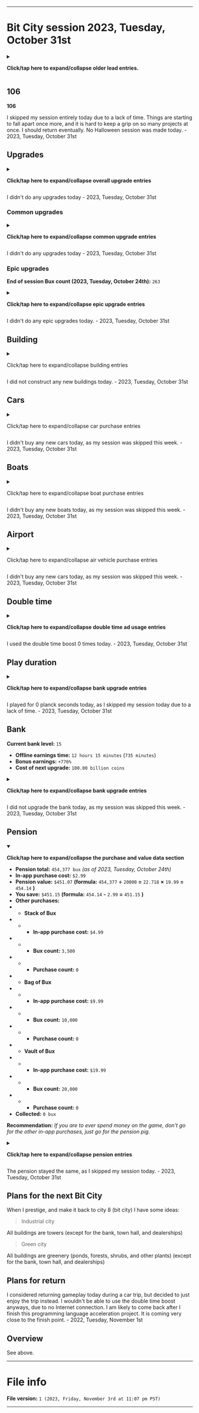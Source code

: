 
***

# Bit City session 2023, Tuesday, October 31st

<details><summary><p><b>Click/tap here to expand/collapse older lead entries.</b></p></summary>

## 01

**01**

I had a medium length Bit City session today, playing the game at a slow relaxing rate before I wrapped up and quit. I played casually and got less rapid screenshots than last week. I am focusing now on upgrading buildings, gaining bux, and maxing out upgrades, since I reached a city population of MAX 1.11 Million on 2021 Tuesday September 14th. I have maxed out city 8. I am told there is no city 9, but I feel that there is now. I am still not going to move on until I progress a lot more, basically when all buildings require at least 3 seconds to upgrade.

Progress was very pleasant today, I quit, as I didn't want to spend more time playing. - 2021 October 19th

## 02

**02**

I had a medium length Bit City session today, playing the game at a slow relaxing rate before I wrapped up and quit. I played casually and got less rapid screenshots than last week. I am focusing now on upgrading buildings, gaining bux, and maxing out upgrades, since I reached a city population of MAX 1.11 Million on 2021 Tuesday September 14th. I have maxed out city 8. I am told there is no city 9, but I feel that there is now. I am still not going to move on until I progress a lot more, basically when all buildings require at least 3 seconds to upgrade. I earned about 800 bux today, made progress, and quit. Progress was very pleasant today, I quit early, as I didn't want to spend more time playing. - 2021 October 26th

## 03

**03**

I had a medium length Bit City session today, playing the game at a slow relaxing rate before I wrapped up and quit. I played casually and got more rapid screenshots than last week. I earned about 400+ bux today, made progress, and quit. Progress was very pleasant today, I quit early, as I didn't want to spend more time playing. - 2021 Tuesday November 2nd

## 04

**04**

I had a medium length Bit City session today, playing the game at a slow relaxing rate before I wrapped up and quit. I played casually and got more rapid screenshots than last week. I earned about 300+ bux today, made progress, and quit. Progress was very pleasant today, I quit early, as I didn't want to spend more time playing. - 2021 Tuesday November 9th

## 05

**05**

I had a very long length Bit City session today, playing the game at a slow relaxing rate before I wrapped up and quit. I played casually and got more rapid screenshots than last week. I earned about 300+ bux today, made progress, and quit. Progress was very pleasant today, I quit early, as I didn't want to spend more time playing. I am trying to average 100 bux a day/700 bux a week. I was successful this week. - 2021 Tuesday November 16th

## 06

**06**

I had a short length Bit City session today, playing the game at a slow relaxing rate before I wrapped up and quit. I played casually and got less  rapid screenshots than last week. I earned about 150+ bux today, made progress, and quit. Progress was weak today, I quit early, as I didn't want to spend more time playing. I am trying to average 100 bux a day/700 bux a week. I was unsuccessful this week. - 2021 Tuesday November 23rd

## 07

**07**

I had a short length Bit City session today, playing the game at a slow relaxing rate before I wrapped up and quit. I played casually and got less rapid screenshots than last week. I earned less than 150 bux today, made little progress, and quit. Progress was weak today, I quit early, as I didn't want to spend more time playing. I am trying to average 100 bux a day/700 bux a week. I was unsuccessful this week. - 2021 Tuesday November 30th

## 08

**08**

I had a very short length Bit City session today. <!-- pllaying the game at a slow relaxing rate before I wrapped up and quit. !--><!-- I played casually and got less rapid screenshots than last week. !--> I earned less than 100 bux today, made little progress, and quit. Progress was weak today, I quit early, as I didn't want to spend more time playing. I am trying to average 100 bux a day/700 bux a week. I was unsuccessful this week. I am slowly losing interest in this game, and may need to prestige early to make things interesting again. - 2021 Tuesday December 7th

## 09

**09**

I had a longer length Bit City session today, playing the game at a slow relaxing rate before I wrapped up and quit. I played casually and got less rapid screenshots than last week. I earned less than 700 bux today, but still made lots more than the last few weeks, made little progress, and quit. Progress was still weak again today, I quit after a while, as my interest in the game started to die down in the end. I am trying to average 100 bux a day/700 bux a week. I was unsuccessful this week, but I was better than last week. <!--I am slowly losing interest in this game, and may need to prestige early to make things interesting again.!--> - 2021 Tuesday December 14th

## 10

**10**

I had a very short session today. I just didn't feel like playing. I plan to do a reset soon, despite lacking the upgrade I wanted. Gameplay has just become too repetitive. I played for less than 9 minutes today, my shortest session to date. - 2021 Tuesday December 21st to 2021 Tuesday December 28th

## 11

**11**

I had a very short session today, but I played longer than last week. I felt like playing a little bit, but got bored. I plan to do a reset soon, despite lacking the upgrade I wanted. Gameplay has just become too repetitive. I played for about 9 minutes today. - 2022 Tuesday January 4th

## 12

**12**

I had a very short session today, and I played a lot less than last week. I did not feel like playing today. I plan to do a reset soon, despite lacking the upgrade I wanted. Gameplay has just become too repetitive. I played for about 4 minutes today. - 2022 Tuesday January 11th

## 13

**13**

I had a very short session today, and I played a little more than last week. I did not feel like playing today. I plan to do a reset soon, despite lacking the upgrade I wanted. Gameplay has just become too repetitive. I played for about 6 minutes today. - 2022 Tuesday January 18th

## 14

**14**

I had a very short session today, and I played a lot less than last week. I did not feel like playing today. I plan to do a reset soon, despite lacking the upgrade I wanted. Gameplay has just become too repetitive. I played for less than 2 minutes today, my shortest session to date. - 2022 Wednesday January 25th

## 15

**15**

I had a much longer session today, and I played a lot more than last week. I decided to play today, so I could upgrade my bank, and make some progress. I plan to do a reset soon, despite lacking the upgrade I wanted. Gameplay has just become too repetitive. I played for more than 20 minutes today. - 2022 Wednesday February 1st

## 16

**16**

I had a much shorter session today, and I played a lot more than last week. I decided to play today, so I could make some progress. I plan to do a reset soon, despite lacking the upgrade I wanted. Gameplay has just become too repetitive. I played for less than 20 minutes today. - 2022 Wednesday February 8th

## 17

**17**

I had a much longer session today, and I played a lot more than last week. I decided to play today, so I could make some progress, and also because gameplay is relaxing. I plan to do a reset soon, despite lacking the upgrade I wanted. Gameplay has just become too repetitive. I played for more than 40 minutes today. One of my goals was to collect 100 bux from a single boat trip. That didn't happen until near the end of the session, then it happened twice. I made about 700 bux today. - 2022 Wednesday February 15th

## 18

**18**

I had a much shorter session today, playing for a lot less time compared to last week. I decided to play today, so I could make some progress, and also because gameplay is relaxing. I plan to do a reset soon, despite lacking the upgrade I wanted. Gameplay has just become too repetitive. I played for less than 20 minutes today. All of my buildings are really high level, and this is something that is now making me hesistant to reset. - 2022 Wednesday February 22nd

## 19

**19**

I had a short session today, playing for about the same amount of time compared to last week. I decided to play today, so I could make some progress, and also because gameplay is relaxing. I plan to do a reset soon, despite lacking the upgrade I wanted. Gameplay has just become too repetitive. I played for less than 20 minutes today. All of my buildings are really high level, and this is something that is now making me hesistant to reset. - 2022 Tuesday March 1st

## 20

**20**

I had a very long today, playing for about an hour. I decided to play today, so I could make some progress, and also because gameplay is relaxing. I now intend to delay the reset, as I am now looking like I am going to make it to the target goal if I keep at it. I played for more than 40 minutes today. All of my buildings are really high level, and this is something that is now making me hesistant to reset. I made nearly 1000 bux today. - 2022 Tuesday March 8th

## 21

**21**

I had a much shorter session today, playing for less than half an hour. I decided to play today, so I could make some progress, and also because gameplay is relaxing. I now intend to delay the reset, as I am now looking like I am going to make it to the target goal if I keep at it. I played for less than 30 minutes today. All of my buildings are really high level, and this is something that is now making me hesistant to reset. I tried to go for 700-1000+bux, but only made it a little past 300. I also accidentally wasted 10 bux on an instant upgrade. - 2022 Tuesday March 15th

<!--
Bit City 2022.03.15 notes

Long session, tried to go for 700-1000+ bux, only made it a little past 300
Some progress, still no reset, trying to go for the upgrade
Accidentally destroyed 10 bux
!-->

## 22

**22**

I had a much longer session this week, playing for over half an hour. I decided to play today, so I could make some progress, and also because gameplay is relaxing. I now intend to delay the reset, as I am now looking like I am going to make it to the target goal if I keep at it. I played for more than 49 minutes today. All of my buildings are really high level, and this is something that is now making me hesistant to reset. I tried to go for 700-1000+bux, and reached the goal of 1000+ bux successfully. I now have over 10000 bux stocked up now. - 2022 Tuesday March 22nd

## 23

**23**

I had a shorter session this week, playing for over half an hour. I decided to play today, so I could make some progress, and also because gameplay is relaxing. I now intend to delay the reset, as I am now looking like I am going to make it to the target goal if I keep at it. I played for more than 32 minutes today. All of my buildings are really high level, and this is something that is now making me hesistant to reset. I tried to go for 700-1000+bux, and reached the goal of 800+ bux successfully. I now have over 11000 bux stocked up now. - 2022 Tuesday March 29th

## 24

**24**

I had a longer session this week, playing for over 40 minutes. I decided to play today, so I could make some progress, and also because gameplay is relaxing. I tried to go for 700-1000+bux, and reached the goal of 1100+ bux successfully. I now have over 12000 bux stocked up now. If I do this again next week, I might be able to afford the upgrade. I hope the final upgrade for this upgrade isn't too expensive compared to the current cost. - 2022 Tuesday April 5th

## 25

**25**

I had a longer session this week, playing for over 50 minutes. I decided to play today, so I could make some progress, and also because gameplay is relaxing. I tried to go for 700-1000+bux, and reached the goal of 700+ bux successfully, but accidentally wasted some on an upgrade, and didn't come to my goal of 1000+ bux/buying the upgrade. I now have over 13000 bux stocked up now. If I do this again next week, I will be able to afford the upgrade. I hope the final upgrade for this upgrade isn't too expensive compared to the current cost. - 2022 Tuesday April 12th

## 26

**26**

I had a much shorter session this week, playing for less than 10 minutes. I just didn't really feel like playing this week. - 2022, Tuesday, April 19th

## 27

**27**

I had a longer session this week, playing for about 36 minutes. I finally unlocked the 4th keeper of keys upgrade today, and intend to get the 5th oen (max) before prestiging my bit city. - 2022, Tuesday, April 26th

## 28

**28**

I had a shorter session this week, playing for about 31 minutes. I didn't make very many bux today. - 2022, Tuesday, May 3rd

## 29

**29**

I had a shorter session this week, playing for about 31 minutes. I didn't make very many bux again today, I have still not made it back up to 1000 bux. - 2022, Tuesday, May 10th

## 30

**30**

I had a longer session this week, playing for about 37 minutes. I didn't make very many bux again today, but I did make it back up to 1000. - 2022, Tuesday, May 17th

## 31

**31**

I had a longer session again this week, playing for over 40 minutes. I slowly made bux today, making over 500, but losing some to an accidental upgrade. Gameplay was pretty boring, I am still skeptical on resetting. - 2022, Tuesday, May 24th

## 32

**32**

I had a shorter session this week, playing for about 31 minutes. I didn't make very many bux again today. My goal today was to reach 2000 bux, which I did. For 2 weeks now, boats have not given out their max reward even once, - 2022, Tuesday, May 31st

## 33

**33**

I had a much longer session again this week, playing for over 45 minutes. I slowly made bux today, making over 700, which was my goal for today. Gameplay was pretty boring, I am still skeptical on resetting, although I have started to do the industrial city theme, with my existing towers, and as many tiny towers as possible. I have still not received any max rewards from any boats for 3 weeks now. I didn't waste any bux today, and I eventually wrapped up and quit. - 2022, Tuesday, June 7th

## 34

**34**

I had a significantly shorter session this week, playing for less than 5 minutes. I made less than 100 bux today. Gameplay was pretty boring, I am still skeptical on resetting, although I have started to do the industrial city theme, with my existing towers, and as many tiny towers as possible. I have still not received any max rewards from any boats for 4 weeks now. I didn't waste any bux today, and I quit early due to no time and no interest. - 2022, Tuesday, June 14th

## 35

**35**

I had a longer session this week, playing for over 30 minutes. I made over 400 bux today. Gameplay got more entertaining over time, I am still skeptical on resetting, although I have started to do the industrial city theme, with my existing towers, and as many tiny towers as possible. I have still not received any max rewards from any boats for 5 weeks now. I didn't waste any bux today, and I quit later on, as I had to do other things before a doctors appointment. - 2022, Tuesday, June 21st

## 36

**36**

I had a longer session again this week, playing for over 30 minutes. I made 819 bux today. I am still skeptical on resetting, although I have started to do the industrial city theme, with my existing towers, and as many tiny towers as possible. For the first (and second) time in 6 weeks, I received the max reward from a passing boat. I didn't waste any bux today, and I quit later on. I had a good time playing. - 2022, Tuesday, June 28th

## 37

**37**

I had a longer session again this week, playing for over 40 minutes. I made 802 bux today (going from 4,035 to 4837) I am still skeptical on resetting, although I have started to do the industrial city theme, with my existing towers, and as many tiny towers as possible. I didn't waste any bux today, and I quit later on. I had a good time playing. - 2022, Tuesday, July 5th

## 38

**38**

I had a long session again this week, playing for over 40 minutes. I made 782 bux today (going from 4,837 to 5,619) I am still skeptical on resetting, although I have started to do the industrial city theme, with my existing towers, and as many tiny towers as possible. I didn't waste any bux today, and I quit later on. I had a good time playing. - 2022, Tuesday, July 12th

## 39

**39**

I had a significantly shorter session this week, playing for less than 20 minutes. I made less than 100 bux today. Gameplay was pretty boring, I am still skeptical on resetting. I didn't waste any bux today, and I quit early due to no time and no interest. - 2022, Tuesday, July 19th

## 40

**40**

I had a significantly longer session this week, playing for over 50 minutes. I made 1,121 bux today (starting with 5,690 and ending with 6,811) Gameplay was pretty boring, I am still skeptical on resetting. I may have wasted 60 bux by mistake today. I had a good time playing. One of my additional goals was to upgrade my bank, but the session was dragging on too long, and I had other things to do, so I didn't meet this goal this week. - 2022, Tuesday, July 26th

## 41

**41**

I had a longer session this week, playing for over 54 minutes. I made 1,017 bux today (starting with 6,811 and ending with 7,828) Gameplay was pretty boring, I am still skeptical on resetting. I had a good time playing. One of my goals for this week was to upgrade the bank, which I did. I also made a lot of towers permanent structures, and saved a quadrillion coins back up. - 2022, Tuesday, August 2nd

## 42

**42**

I had a much shorter session this week, playing for less than 20 minutes. I made 290 bux today (starting with 7,828 and ending with 8,118) Gameplay was pretty boring, I am still skeptical on resetting. I had an Ok time playing. I stopped playing early on. - 2022, Tuesday, August 9th

## 43

**43**

I had a much longer session this week, playing for more than 40 minutes. I made 419 bux today (starting with 8,118, and ending with 8,537) Gameplay was tame and fair, I am still skeptical on resetting. I had an Ok time playing. I stopped playing after I ran low on battery. - 2022, Tuesday, August 16th

## 44

**44**

I had an extremely session this week, playing for more than 61 minutes. I made 1,573 bux today (starting with 8,537, and ending with 10,110) Gameplay was relaxing. I am still skeptical on resetting, with all the progress being made, it makes me feel like I don't want to reset. I had a decent time playing. I stopped playing after I eventually forced myself to stop. - 2022, Tuesday, August 23rd

## 45

**45**

I had an extremely session this week, playing for more than 46 minutes. I made 1,019 bux today (starting with 10,110, and ending with 11,129) Gameplay was relaxing. I am still skeptical on resetting, with all the progress being made, it makes me feel like I don't want to reset. I had a decent time playing. I stopped playing after I eventually forced myself to stop. - 2022, Tuesday, August 30th

## 46

**46**

I had an extremely short session this week, playing for less than 10 minutes. I made 121 bux today (starting with 10,129, and ending with 11,250) I am still skeptical on resetting, with all the progress being made, it makes me feel like I don't want to reset. I had a decent time playing. I stopped playing after I got bored. I also had an appointment this morning that I had to get ready for. - 2022, Tuesday, September 6th

## 47

**47**

I skipped my session today due to a lack of interest. - 2022, Tuesday, September 13th

## 48-62

**48-62**

I skipped my session again today due to a lack of time and interest. - 2022, Tuesday, September 20th to 2022, Tuesday, December 13th (15 weeks in a row skipped, as of 2022, Tuesday, December 20th)

## 63

**63**

I skipped my session again today due to a lack of time, although there was some interest in resuming the game today. - 2022, Tuesday, September 20th to 2022, Tuesday, December 27th (16 weeks in a row skipped, as of 2022, Tuesday, December 27th)

## 64-71

**64-71**

I skipped my session again today due to a lack of time, although there was no interest in resuming the game today. - 2022, Tuesday, January 3rd to 2023, Tuesday, February 21st (24 weeks in a row skipped, as of 2023, Tuesday, February 21st)

## 72

**72**

I skipped my session again today due to a lack of interest. I was 49% in favor of playing, 51% against, so chances were pretty close today. I plan on resuming some gameplay on other games starting 2023, Friday, March 10th. - 2023, Tuesday, February 28th to 2023, Tuesday, February 28th (17 weeks in a row skipped, as of 2023, Tuesday, February 28th)

## 73

**73**

I came back to the game today after a nearly 6 month hiatus, and had a long session today. I plan on resuming the rest of my usual part A schedule. It took a little while to figure out everything again. - 2023, Tuesday, March 7th

## 74

**74**

I had a very long session this week, playing for more than 54 minutes. I made 982 bux today (starting with 12,058, and ending with 13,040. I am still skeptical on resetting, with all the progress being made, it makes me feel like I don't want to reset. I had a good time playing. I found that I am only close to halfway to the upgrade I want (keeper of keys max level) this is going to take a very, very long time. - 2023, Tuesday, March 14th

## 75

**75**

I had a very long session again this week, playing for nearly 120 minutes. I made 1,225 bux today (starting with 13,040, and ending with 14,265. I am still skeptical on resetting, with all the progress being made, it makes me feel like I don't want to reset. I had a good time playing. I found that I am only close to halfway to the upgrade I want (keeper of keys max level) this is going to take a very, very long time. I had a good time playing, and eventually stopped myself once I got to 15 quadrillion coins, and enabled the next double time boost. - 2023, Tuesday, March 21st

## 76

**76**

I had a very long session again this week, playing for nearly 91 minutes. I made 1,119 bux today (starting with 14,265, and ending with 15,384 (although I wasted 8 bux on a building upgrade by mistake) I am still skeptical on resetting, with all the progress being made, it makes me feel like I don't want to reset. I had a good time playing. I had a good time playing, and eventually stopped myself once I decided to move on. - 2023, Tuesday, March 28th

## 77

**77**

I had a long session this week, playing for nearly 80 minutes. I made 838 bux today (starting with 15,384, and ending with 16,222. I am still skeptical on resetting, with all the progress being made, it makes me feel like I don't want to reset. I had a good time playing. My session started out slow and not very fun, but I began to enjoy it more over time. I began getting frequent closeups of city blocks today. and eventually stopped myself once I decided to move on after reaching my 700 bux goal, and running the timer down far enough for next week (so there is less silence at the beginning, as I have to wait for the double time boost to be reset before I can listen to music, due to a game bug) - 2023, Tuesday, April 4th

## 78

**78**

I had a shorter session this week, playing for a little over 62 minutes. I made 586 bux today (starting with 16,222, and ending with 16,808, coming 114 bux short of my 700 bux goal) I am still skeptical on resetting, with all the progress being made, it makes me feel like I don't want to reset. I had an OK time playing. A lot of buildings were upgraded today, and revenue went up significantly. Also, for the whole session, a boat was inside a boat for some reason. It never corrected itself today. I eventually quit, as I ran low on time and battery. - 2023, Tuesday, April 11th

## 79

**79**

I had a much shorter session this week, playing for less than 20 minutes. I made 260 bux today (starting with 16,808, and ending with 17,068, coming 440 bux short of my 700 bux goal) I am still skeptical on resetting, with all the progress being made, it makes me feel like I don't want to reset. I had an OK time playing. I quit very early on, as I just didn't have the interest today. - 2023, Tuesday, April 18th

## 80

**80**

I had a much longer session this week, playing for about an hour. I made 1,538 bux today (starting with 17,608, and ending with 18,606) I am still skeptical on resetting, with all the progress being made, it makes me feel like I don't want to reset. I had a good time playing. I eventually wrapped up and quit. - 2023, Tuesday, April 25th

## 81

**81**

I had an extremely long session this week, playing for a little over 2 hours. I made 1,606 bux today (starting with 18,606, and ending with 20,212) I am still skeptical on resetting, with all the progress being made, it makes me feel like I don't want to reset. I have now decided that my next level 8 city will be a nature city. I had a good time playing. I eventually wrapped up and quit. - 2023, Tuesday, May 2nd

## 82

**82**

I had a very long session this week, playing for a little over 1 hour. I made 909 bux today (starting with 20,212, and ending with 21,121) I am still skeptical on resetting, with all the progress being made, it makes me feel like I don't want to reset. I have now decided that my next level 8 city will be a nature city. I had a good time playing. I eventually wrapped up and quit. - 2023, Tuesday, May 9th

## 83

**83**

I had a much shorter session this week, playing for a little over half an hour. I made 322 bux today (starting with 21,121, and ending with 21,443) I am still skeptical on resetting, with all the progress being made, it makes me feel like I don't want to reset. I have now decided that my next level 8 city will be a nature city. I didn't have the best time playing, and quit earlier due to a lack of interest. I eventually wrapped up and quit. - 2023, Tuesday, May 16th

## 84

**84**

I had a slightly longer session this week, playing for a little over half an hour. I made 600 bux today (starting with 21,433, and ending with 22,033) I am still skeptical on resetting, with all the progress being made, it makes me feel like I don't want to reset. I have now decided that my next level 8 city will be a nature city. I eventually wrapped up and quit. - 2023, Tuesday, May 23rd

## 85

**85**

I had a slightly shorter session this week, playing for a little over half an hour. I made 414 bux today (starting with 22,033, and ending with 22,447) I am still skeptical on resetting, with all the progress being made, it makes me feel like I don't want to reset. I have now decided that my next level 8 city will be a nature city. I eventually wrapped up and quit. - 2023, Tuesday, May 30th

## 86

**86**

I had a very, very short session this week, playing for a little less than 3 minutes. I made 0 bux today (starting with 22,447, and ending with 22,447) my Wi-Fi was acting up, and I didn't feel like playing today to begin with, due to how late I woke up, so I decided to quit early. I am still skeptical on resetting, with all the progress being made, it makes me feel like I don't want to reset. I have now decided that my next level 8 city will be a nature city. I eventually wrapped up and quit. - 2023, Tuesday, June 6th

## 87

**87**

I had a short session this week, playing for a little less than 15 minutes. I made 125 bux today (starting with 22,447, and ending with 22,572) I am still skeptical on resetting, with all the progress being made, it makes me feel like I don't want to reset. I have now decided that my next level 8 city will be a nature city. I eventually wrapped up and quit. - 2023, Tuesday, June 13th

## 87

**87**

I had a short session this week, playing for a little less than 10 minutes. I made 82 bux today (starting with 22,572, and ending with 22,654) I am still skeptical on resetting, with all the progress being made, it makes me feel like I don't want to reset. I have now decided that my next level 8 city will be a nature city. I eventually wrapped up and quit. - 2023, Tuesday, June 20th

## 88

**88**

I had a very session this week, playing for more than 40 minutes. I made 560 bux today (starting with 22,654, and ending with 42, as I spent 23,182 bux on the final keeper of keys upgrade)

I finally got the 5th keeper of keys upgrade today, it took a few months to save up for it. I am now considering doing all of the upgrades before moving on to the next city.

I am still skeptical on resetting, with all the progress being made, it makes me feel like I don't want to reset. I have now decided that my next level 8 city will be a nature city. I eventually wrapped up and quit. - 2023, Tuesday, June 27th

## 89

**89**

I had a very short session this week, playing for a little less than 10 minutes. I made 0 bux today (starting with 42, and ending with 42) I am still skeptical on resetting, with all the progress being made, it makes me feel like I don't want to reset. I have now decided that my next level 8 city will be a nature city. I didn't have enough interest to play today. I eventually wrapped up and quit. - 2023, Tuesday, July 4th

## 90

**90**

I had a very long session this week, playing for over 50 minutes. I made 577 bux today (starting with 42, and ending with 551, although I accidentally spent 68 bux during finalization, and had to go back briefly) my motivation today was to increase my bux by at least half, then by at least ten fold. I am still skeptical on resetting, with all the progress being made, it makes me feel like I don't want to reset. I have now decided that my next level 8 city will be a nature city. I didn't have enough interest to play today. I eventually wrapped up and quit. - 2023, Tuesday, July 11th

## 91

**91**

I skipped my session today due to a lack of time and interest. I considered playing during my hard drive backup, but the backup was poorly planned, and had to be rescheduled for tomorrow. - 2023, Tuesday, July 18th

## 92

**92**

I skipped my session again this week due to a lack of time and interest. - 2023, Tuesday, July 25th

## 93

**93**

I skipped my session again this week due to a lack of time and interest. - 2023, Tuesday, August 1st

## 94

**94**

I skipped my session again this week due to a lack of interest. - 2023, Tuesday, August 8th

## 95

**95**

I skipped my session again this week due to a lack of interest. My interest was a lot higher than last week, but not enough to cross the threshold and get me to play. - 2023, Tuesday, August 15th

## 96

**96**

I skipped my session again this week due to a lack of interest. My interest was a lot lower than last week. - 2023, Tuesday, August 22nd

## 97

**97**

I skipped my session again this week due to a lack of interest. My interest was as low as last week. - 2023, Tuesday, August 29th

## 98

**98**

I skipped my session again this week due to a lack of time or interest. My interest was slightly lower than last week. - 2023, Tuesday, September 5th

## 99

**99**

I skipped my session again this week due to a lack of time. My interest was significantly higher than last week, but I had something I needed to do elsewhere. - 2023, Tuesday, September 12th

## 100

**100**

I skipped my session again this week due to a lack of time and interest. I couldn't return, even for a 100th week session. - 2023, Tuesday, September 19th

## 101

**101**

I skipped my session again this week due to a lack of time and interest. - 2023, Tuesday, September 26th

## 102

**102**

I skipped my session again this week due to a lack of time and interest. - 2023, Tuesday, October 3rd

## 103

**103**

I skipped my session again this week due to a lack of time. I am making a plan to come back to this game soon. There was some interest in gameplay today. - 2023, Tuesday, October 10th

## 104

**104**

I had a excessively long session this week, playing for over 120 minutes. This was my first session in several months, I plan to try to play weekly for at least until the second week of 2024. I will have to cut my session back next week though, as I threw myself off.

I made 1,486 bux today (starting with 551, and ending with 2,037)

I decided to finally reset today, and went back to Cactus Town. I could have easily gone to the next city, but I want to stay here a while, and made progress, until it becomes too boring to continue. The density of the city made it significantly easier to collect rewards.

I bought several cars, built 4 structures, bought all tier 1 city upgrades, and did 12 upgrades to the bank as well.

I eventually wrapped up and quit. - 2023, Tuesday, October 17th

## 105

**105**

I had a very long session this week, playing for over 75 minutes. This was my second session in several months, I plan to try to play weekly for at least until the second week of 2024.

I made 569 bux today (starting with 2,037, peaking at 2,482, before spending down to 139, and ending with 263)

I decided to reset again today, and went to Peanut Park. I could have easily gone to the next city today as well, but I want to stay here a while, and made progress, until it becomes too boring to continue. The density of the city makes it significantly easier to collect rewards.

I bought several cars, built 10 structures, bought all tier 1 & 2 city upgrades, and did 13 upgrades to the bank as well. I also bought 2 epic upgrades, and found that the upgrade to increase the ad boost can be done many times. I plan to focus on this specific ugprade for now.

I eventually wrapped up and quit. - 2023, Tuesday, October 24th

</details>

## 106

**106**

I skipped my session entirely today due to a lack of time. Things are starting to fall apart once more, and it is hard to keep a grip on so many projects at once. I should return eventually. No Halloween session was made today. - 2023, Tuesday, October 31st

## Upgrades

<details><summary><p><b>Click/tap here to expand/collapse overall upgrade entries</b></p></summary>

I didn't do any upgrades today. - 2021 Tuesday October 5th to 2022, Tuesday, April 19th

I upgraded my keeper of keys to level 4 today. - 2022, April 26th

I finally got the 5th keeper of keys upgrade today, it took a few months to save up for it. I am now considering doing all of the upgrades before moving on to the next city. - 2023, Tuesday, June 27th

I didn't do any upgrades today. - 2023, Tuesday, July 4th to 2023, Tuesday, October 10th

I didn't do any common upgrades today, as none were available. - 2021 October 12th to 2023, Tuesday, October 10th

I did all tier 1 common upgrades today after going back to city 1. - 2023, Tuesday, October 17th

I did all tier 1 & 2 common upgrades today after going back to city 2. I also bought 2 epic upgrades. - 2023, Tuesday, October 24th

</details>

I didn't do any upgrades today - 2023, Tuesday, October 31st

### Common upgrades

<details><summary><p><b>Click/tap here to expand/collapse common upgrade entries</b></p></summary>

I did all city 1 common upgrades today. - 2023, Tuesday, October 17th

I did all city 2 common upgrades today. - 2023, Tuesday, October 24th

</details>

I didn't do any upgrades today - 2023, Tuesday, October 31st

### Epic upgrades

**End of session Bux count (2023, Tuesday, October 24th):** `263`

<!-- I bought a second "keeper of keys" upgrade today. I hope to max this out before pulling a prestige. !-->

<details><summary><p><b>Click/tap here to expand/collapse epic upgrade entries</b></p></summary>

I didn't do any epic upgrades today, as it will take me a long time to save up to do my planned next one (Keeper of Keys III) I came really close to it, but I had other things to do today, so I quit. - 2021 September 21st

I bought my 3rd keeper of keys upgrade today, and the 4th upgrade is close to double the price, so I will be saving up for it next. - 2021 September 28th

I didn't do any epic upgrades today. - 2021 Tuesday October 5th to 2022 Tuesday, April 19th

I bought my 4th keeper of keys upgrade today, and the 5th upgrade (max level) is close to double the price, so I will be saving up for it next before prestiging. - 2021 April 26th

I didn't do any upgrades today. - 2022, Tuesday, May 3rd to 2022, Tuesday, July 5th

I didn't do any upgrades today, but I am considering doing other upgrades in the meantime, and staying in this city longer. - 2022, Tuesday, July 12th to 2023, Tuesday, June 20th

I finally got the 5th keeper of keys upgrade today, it took a few months to save up for it. I am now considering doing all of the upgrades before moving on to the next city. - 2023, Tuesday, June 27th

I didn't do any upgrades today, but I am considering doing other upgrades in the meantime, and staying in this city longer. - 2023, Tuesday, July 4th to 2023, October 10th

I didn't do any upgrades today. - 2023, Tuesday, October 17th

I did 2 epic upgrades today. - 2023, Tuesday, October 24th

</details>

I didn't do any epic upgrades today. - 2023, Tuesday, October 31st

## Building

<details><summary><p>Click/tap here to expand/collapse building entries</p></summary>

I constructed many new buildings today, and made a lot of progress here. I currently have a population of 1.11 million. - ?DATE

I did not construct any new buildings today. - 2021 October ?th to 2023, Tuesday, October 10th

I constructed 4 new buildings today, after going back to city 1 (cactus town) - 2023, Tuesday, October 17th

I constructed 10 new buildings today, after going back to city 2 (peanut park) - 2023, Tuesday, October 24th

</details>

I did not construct any new buildings today. - 2023, Tuesday, October 31st

## Cars

<details><summary><p>Click/tap here to expand/collapse car purchase entries</p></summary>

I bought 1 new car today. - 2021 September 21st

I bought another new car today. - 2021 September 28th

I bought another new car today, the final one for the current city. - 2021 October 5th

I didn't buy any new cars today, as none are available in the current city. - 2021 October 12th to 2023, Tuesday, October 10th

I bought several new cars today, after going back to city 1 (cactus town) - 2023, Tuesday, October 17th

I bought several new cars today, after going back to city 2 (peanut park) - 2023, Tuesday, October 24th

</details>

I didn't buy any new cars today, as my session was skipped this week. - 2023, Tuesday, October 31st

## Boats

<details><summary><p>Click/tap here to expand/collapse boat purchase entries</p></summary>

I did not buy any boats today, as I have already unlocked all of them in the current city.- 2021 October 5th to 2023, Tuesday, October 10th

I did not buy any boats today, as none are available in city 1 (Cactus town) - 2023, Tuesday, October 17th

I didn't buy any boats today, as none were available in city 2 (peanut park) - 2023, Tuesday, October 24th

</details>

I didn't buy any new boats today, as my session was skipped this week. - 2023, Tuesday, October 31st

## Airport

<details><summary><p>Click/tap here to expand/collapse air vehicle purchase entries</p></summary>

I did not buy any air vehicles today, as I have already unlocked all of them in the current city. - 2021 October 12th to 2023, Tuesday, October 10th

I did not buy any air vehicles today, as none are available in city 1 (Cactus town) - 2023, Tuesday, October 17th

I did not buy any air vehicles today, as none are available in city 2 (Peanut Park) - 2023, Tuesday, October 24th

</details>

I didn't buy any new cars today, as my session was skipped this week. - 2023, Tuesday, October 31st

## Double time

<details><summary><p><b>Click/tap here to expand/collapse double time ad usage entries</b></p></summary>

I used the double time boost at least 3 times today to make gameplay a bit faster, and didn't go without it today. - 2021 December 14th

I used the double time boost once today. - 2021 December 28th to 2022 February 8th

I used the double time boost at least 4 times today. - 2022 February 15th

I used the double time boost once today. - 2022 February 22nd to 2022 Tuesday, March 1st

I used the double time boost over 3 times today. - 2022 Tuesday, March 8th

I used the double time boost over 2 times today. - 2022 Tuesday, March 15th

I used the double time boost over 3 times today. - 2022 Tuesday, March 22nd to 2022, Tuesday, March 29th

I used the double time boost over 4 times today. - 2022 Tuesday, April 12th

I used the double time boost only once today. - 2022, Tuesday, April 19th

I used the double time boost over 2 times today. - 2022, Tuesday, April 26th to 2022, Tuesday, May 17th

I used the double time boost over 4 times today. - 2022, Tuesday, May 24th

I used the double time boost over 2 times today. - 2022, Tuesday, May 31st

I used the double time boost over 4 times today. - 2022, Tuesday, June 7th

I used the double time boost only 1 time today. - 2022, Tuesday, June 14th

I used the double time boost over 2 times today. - 2022, Tuesday, July 5th

I used the double time boost over 4 times today. - 2022, Tuesday, July 12th

I used the double time boost only 2 times today. - 2022, Tuesday, July 19th

I used the double time boost over 4 times today. - 2022, Tuesday, July 26th

I used the double time boost over 5 times today. - 2022, Tuesday, August 2nd

I used the double time boost only 1 time today. - 2022, Tuesday, August 9th

I used the double time boost over 3 times today. - 2022, Tuesday, August 16th

I used the double time boost over 5 times today. - 2022, Tuesday, August 23rd

I used the double time boost over 4 times today. - 2022, Tuesday, August 30th

I used the double time boost once today. - 2022, Tuesday, September 6th

I did not use the double time boost today, as I skipped my session today. - 2022, Tuesday, September 13th to 2023, Tuesday, February 28th

I used the double time boost over 3 times today. - 2023, Tuesday, March 7th

I used the double time boost over 4 times today. - 2023, Tuesday, March 14th

I used the double time boost over 6 times today. - 2023, Tuesday, March 21st

I used the double time boost over 5 times today. - 2023, Tuesday, March 28th to 2023, Tuesday, April 4th

I used the double time boost over 4 times today. - 2023, Tuesday, April 11th

I used the double time boost 2 times today. - 2023, Tuesday, April 18th

I used the double time boost at least 4 times today. - 2023, Tuesday, April 25th

I used the double time boost at least 8 times today. - 2023, Tuesday, May 2nd

I used the double time boost at least 4 times today. - 2023, Tuesday, May 9th

I used the double time boost at least 2 times today. - 2023, Tuesday, May 16th

I used the double time boost at least 3 times today. - 2023 Tuesday, May 23rd to 2023, Tuesday, May 30th

I used the double time boost 0 times today. - 2023, Tuesday, May 23rd to 2023, Tuesday, June 6th

I used the double time boost 1 time today. - 2023, Tuesday, June 20th

I used the double time boost at least 4 times today. - 2023, Tuesday, June 27th

I used the double time boost 0 times today. - 2023, Tuesday, July 4th

I used the double time boost at least 5 times today. - 2023, Tuesday, July 11th to 2023

I used the double time boost 0 times today, as I didn't play at all today. - 2023, Tuesday, July 18th to 2023, Tuesday, October 10th

I used the double time boost at least 7 times today. - 2023, Tuesday, October 17th

I used the double time boost at least 4 times today. - 2023, Tuesday, October 24th

</details>

I used the double time boost 0 times today. - 2023, Tuesday, October 31st

## Play duration

<details><summary><p><b>Click/tap here to expand/collapse bank upgrade entries</b></p></summary>

I played for over 30 minutes today. - 2021 December 14th

I played for less than 9 minutes today. - 2021 December 21st to 2021 December 28th

I played for about 9 minutes today. - 2022 January 11th

I played for about 6 minutes today. - 2022 January 18th

I played for less than 2 minutes today, having my shortest session to date. - 2022 January 25th

I played for over 20 minutes today. - 2022 February 1st

I played for less than 20 minutes today. - 2022 February 8th

I played for over 40 minutes today. - 2022 February 15th

I played for less than 20 minutes today. - 2022 February 22nd to 2022 Tuesday, March 1st

I played for over 40 minutes today. - 2022 Tuesday, March 8th

I played for less than 30 minutes today. - 2022 Tuesday, March 15th

I played for over 40 minutes today. - 2022 Tuesday, March 22nd

I played for over 30 minutes today. - 2022 Tuesday, March 29th

I played for over 40 minutes today. - 2022 Tuesday, April 12th

I played for less than 10 minutes today. - 2022 Tuesday, April 19th

I played for over 35 minutes today. - 2022 Tuesday, April 26th

I played for about 31 minutes today. - 2022, Tuesday, May 3rd to 2022, Tuesday, May 10th

I played for about 34 minutes today. - 2022, Tuesday, May 17th

I played for over 50 minutes today. - 2022, Tuesday, May 24th

I played for about 31 minutes today. - 2022, Tuesday, May 31st

I played for over 45 minutes today. - 2022, Tuesday, June 7th

I played for less than 5 minutes today. - 2022 Tuesday, June 14th

I played for over 30 minutes today. - 2022, Tuesday, June 21st

I played for over 30 minutes again today. - 2022, Tuesday, June 28th

I played for over 40 minutes today. - 2022, Tuesday, July 5th to 2022, Tuesday, July 12th

I played for less than 20 minutes today. - 2022 Tuesday, July 19th

I played for over 50 minutes today. - 2022, Tuesday, July 26th

I played for over 55 minutes today. - 2022, Tuesday, August 2nd

I played for less than 20 minutes today. - 2022, Tuesday, August 9th

I played for over 40 minutes today. - 2022, Tuesday, August 16th

I played for over 61 minutes today. - 2022, Tuesday, August 23rd

I played for over 46 minutes today. - 2022, Tuesday, August 30th

I played for less than 10 minutes today. - 2022, Tuesday, September 6th

I played for 0 planck seconds today, as I skipped my session today due to a lack of interest. - 2022, Tuesday, September 13th to 2022, Tuesday, December 20th

I played for 0 planck seconds today, as I skipped my session today due to a lack of time. - 2022, Tuesday, December 27th to 2023, Tuesday, February 28th

I played for over 49 minutes today. - 2023, Tuesday, March 7th

I played for over 54 minutes today. - 2023, Tuesday, March 14th

I played for over 100 minutes today. - 2023, Tuesday, March 21st

I played for over 89 minutes today. - 2023, Tuesday, March 28th

I played for over 70 minutes today. - 2023, Tuesday, April 4th

I played for over 62 minutes today. - 2023, Tuesday, April 11th

I played for less than 20 minutes today. - 2023, Tuesday, April 18th

I played for over 62 minutes today. - 2023, Tuesday, April 25th

I played for over 122 minutes today. - 2023, Tuesday, May 2nd

I played for over 62 minutes today. - 2023, Tuesday, May 9th

I played for less than 40 minutes today. - 2023, Tuesday, May 16th

I played for over 37 minutes today. - 2023, Tuesday, May 23rd

I played for over 35 minutes today. - 2023, Tuesday, May 30th

I played for less than 3 minutes today. - 2023, Tuesday, June 6th

I played for over 11 minutes today. - 2023, Tuesday, June 13th

I played for over 40 minutes today. - 2023, Tuesday, June 27th

I played for less than 10 minutes today. - 2023, Tuesday, July 4th

I played for at least 55 minutes today. - 2023, July 11th

I played for 0 planck seconds today, as I skipped my session today due to a lack of time and interest. - 2023, Tuesday, July 18th to 2023, Tuesday, October 3rd

I played for 0 planck seconds today, as I skipped my session today due to a lack of time. - 2023, Tuesday, October 10th to 2023, Tuesday, October 10th

I played for at least 120 minutes today. - 2023, Tuesday, October 17th

I played for at least 75 minutes today. - 2023, Tuesday, October 24th

</details>

I played for 0 planck seconds today, as I skipped my session today due to a lack of time. - 2023, Tuesday, October 31st

## Bank

**Current bank level:** `15`

- **Offline earnings time:** `12 hours 15 minutes` (`735 minutes`)
- **Bonus earnings:** `+776%`
- **Cost of next upgrade:** `100.00 billion coins`

<details><summary><p><b>Click/tap here to expand/collapse bank upgrade entries</b></p></summary>

I upgraded my bank to get more away earnings today. The upgrade costs 1 quadrillion dollars. - 2021 September 21st

I did not upgrade the bank today. - 2021 September 28th to 2021 October 19th

I upgraded my bank to get more away earnings today. The upgrade costs 3.16 quadrillion dollars. - 2021 October 25th

I did not upgrade the bank today. - 2021 November 9th to 2022 January 25th

I upgraded my bank today, because why not? The upgrade costs 10 quadrillion dollars, but there is nothing else to upgrade. - 2022 February 1st

I did not upgrade the bank today. - 2022 February 8th to 2022, Tuesday, July 26th

I upgraded the bank today, as it is the only upgrade available. The upgrade costs 31.62 quadrillion coins, and I managed to save a quadrillion coins back up. - 2022, Tuesday, August 2nd

I did not upgrade the bank today. - 2022, Tuesday, August 16th to 2023, Tuesday, October 10th

I went back to city 1 today, and upgraded the bank 12 times (from level 1 to level 13) - 2023, Tuesday, October 17th

I went back to city 2 today, and upgraded the bank 14 times (from level 1 to level 15) - 2023, Tuesday, October 24th

</details>

I did not upgrade the bank today, as my session was skipped this week. - 2023, Tuesday, October 31st

## Pension

<details open><summary><p><b>Click/tap here to expand/collapse the purchase and value data section</b></p></summary>

- **Pension total:** `454,377 bux` _(as of 2023, Tuesday, October 24th)_
- **In-app purchase cost:** `$2.99`
- **Pension value:** `$451.07` **(formula:** `454,377` **÷** `20000` **=** `22.718` **×** `19.99` **=** `454.14` **)**
- **You save:** `$451.15` **(formula:** `454.14` **-** `2.99` **=** `451.15` **)**
- **Other purchases:**
- - **Stack of Bux**
- - - **In-app purchase cost:** `$4.99`
- - - **Bux count:** `3,500`
- - - **Purchase count:** `0`
- - **Bag of Bux**
- - - **In-app purchase cost:** `$9.99`
- - - **Bux count:** `10,000`
- - - **Purchase count:** `0`
- - **Vault of Bux**
- - - **In-app purchase cost:** `$19.99`
- - - **Bux count:** `20,000`
- - - **Purchase count:** `0`
- **Collected:** `0 bux`

**Recommendation:** _If you are to ever spend money on the game, don't go for the other in-app purchases, just go for the pension pig._

</details>

<details><summary><p><b>Click/tap here to expand/collapse pension entries</b></p></summary>

At the end of my session today, the pension pig held 401,514 bux. I can never empty this. - 2023, Tuesday, April 11th

I am starting to wonder what happens when the pension pig reaches 1,000,000 bux. It could take up to 5 years to figure this out at the current rate. - 2023, Tuesday, April 18th

At the end of my session today, the pension pig held 402,522 bux. I can never empty this. - 2023, Tuesday, April 18th

Going towards 1 million in pension is now the next major goal. - 2023, Tuesday, April 25th

At the end of my session today, the pension pig held 414,114 bux. I can never empty this. - 2023, Tuesday, April 25th

At the end of my session today, the pension pig held 422,010 bux. I can never empty this. - 2023, Tuesday, May 2nd

At the end of my session today, the pension pig held 427,061 bux. I can never empty this. - 2023, Tuesday, May 9th

At the end of my session today, the pension pig held 429,188 bux. I can never empty this. - 2023, Tuesday, May 16th

At the end of my session today, the pension pig held 432,333 bux. I can never empty this. - 2023, Tuesday, May 23rd

At the end of my session today, the pension pig held 435,567 bux. I can never empty this. - 2023, Tuesday, May 30th

At the end of my session today, the pension pig held 435,637 bux. I can never empty this. - 2023, Tuesday, June 6th

At the end of my session today, the pension pig held 436,442 bux. I can never empty this. - 2023, Tuesday, June 13th

At the end of my session today, the pension pig held 436,702 bux. I can never empty this. - 2023, Tuesday, June 20th

At the end of my session today, the pension pig held 439,661 bux. I can never empty this. - 2023, Tuesday, June 27th

At the end of my session today, the pension pig held 439,776 bux. I can never empty this. - 2023, Tuesday, July 4th

At the end of my session today, the pension pig held 443,770 bux. I can never empty this. - 2023, Tuesday, July 11th

The pension stayed the same, as I skipped my session today. - 2023, Tuesday, July 18th to 2023, Tuesday, October 10th

At the end of my session today, the pension pig held 451,300 bux. I can never empty this. - 2023, Tuesday, October 17th

At the end of my session today, the pension pig held 454,377 bux. I can never empty this. - 2023, Tuesday, October 24th

</details>

The pension stayed the same, as I skipped my session today. - 2023, Tuesday, October 31st

## Plans for the next Bit City

When I prestige, and make it back to city 8 (bit city) I have some ideas:

> Industrial city

All buildings are towers (except for the bank, town hall, and dealerships)

> Green city

All buildings are greenery (ponds, forests, shrubs, and other plants) (except for the bank, town hall, and dealerships)

## Plans for return

I considered returning gameplay today during a car trip, but decided to just enjoy the trip instead. I wouldn't be able to use the double time boost anyways, due to no Internet connection. I am likely to come back after I finish this programming language acceleration project. It is coming very close to the finish point. - 2022, Tuesday, November 1st

## Overview

See above.

***

# File info

**File version:** `1 (2023, Friday, November 3rd at 11:07 pm PST)`

***
